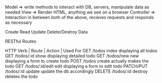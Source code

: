 
Model => write methods to interact with DB, servers, manipulate data as needed
View => Render HTML, anything we see on a browser
Controller => Interaction in between both of the above, recieves requests and responds as necessary

Create
Read 
Update
Delete/Destroy
Data

RESTful Routes

HTTP Verb      |   Route      |   Action   |   Used For
GET                /todos         index       displaying all todos
GET               /todos/:id      show         displaying detailed todo
GET               /todos/new      new     displaying a form to create todo
POST              /todos          create        actually makes the todo
GET              /todos/:id/edit    edit    displaying a form to edit todo
PATCH/PUT        /todos/:id        update       update the db accordingly
DELETE           /todos/:id        destroy      deletes the todo 
